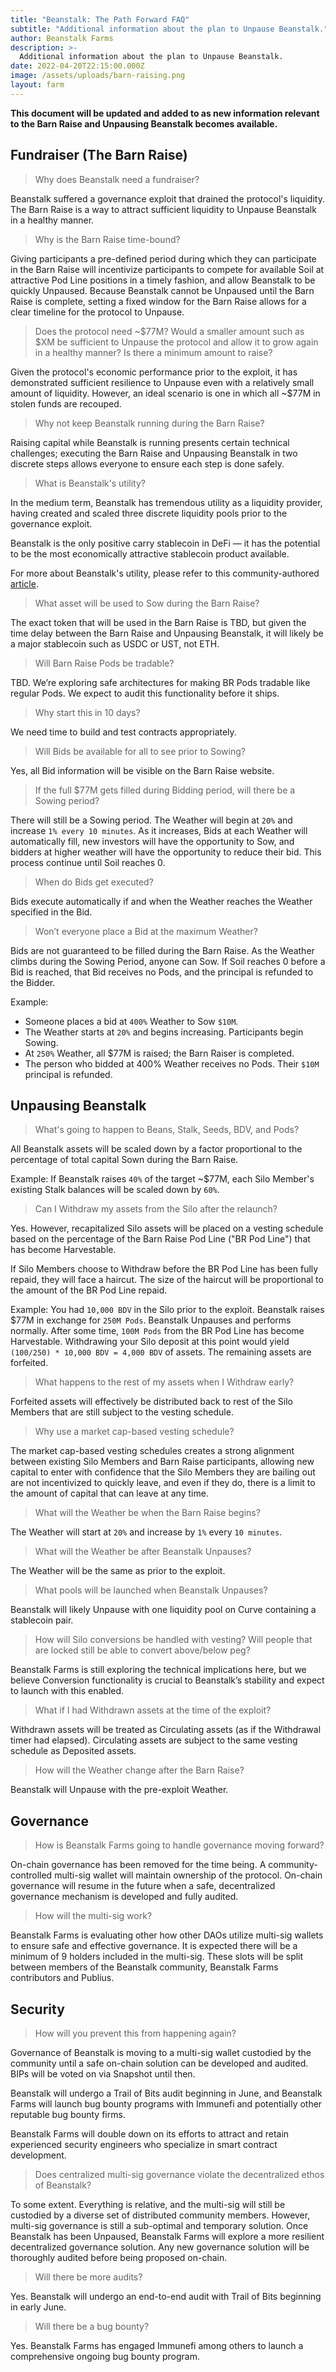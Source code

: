```yaml
---
title: "Beanstalk: The Path Forward FAQ"
subtitle: "Additional information about the plan to Unpause Beanstalk."
author: Beanstalk Farms
description: >-
  Additional information about the plan to Unpause Beanstalk.
date: 2022-04-20T22:15:00.000Z
image: /assets/uploads/barn-raising.png
layout: farm
---
```


**This document will be updated and added to as new information relevant to the Barn Raise and Unpausing Beanstalk becomes available.**

**Fundraiser (The Barn Raise)**
-------------------------------

> Why does Beanstalk need a fundraiser?

Beanstalk suffered a governance exploit that drained the protocol's liquidity. The Barn Raise is a way to attract sufficient liquidity to Unpause Beanstalk in a healthy manner.

> Why is the Barn Raise time-bound?

Giving participants a pre-defined period during which they can participate in the Barn Raise will incentivize participants to compete for available Soil at attractive Pod Line positions in a timely fashion, and allow Beanstalk to be quickly Unpaused. Because Beanstalk cannot be Unpaused until the Barn Raise is complete, setting a fixed window for the Barn Raise allows for a clear timeline for the protocol to Unpause.

> Does the protocol need ~$77M? Would a smaller amount such as $XM be sufficient to Unpause the protocol and allow it to grow again in a healthy manner? Is there a minimum amount to raise?

Given the protocol's economic performance prior to the exploit, it has demonstrated sufficient resilience to Unpause even with a relatively small amount of liquidity. However, an ideal scenario is one in which all ~$77M in stolen funds are recouped.

> Why not keep Beanstalk running during the Barn Raise?

Raising capital while Beanstalk is running presents certain technical challenges; executing the Barn Raise and Unpausing Beanstalk in two discrete steps allows everyone to ensure each step is done safely.

> What is Beanstalk's utility?

In the medium term, Beanstalk has tremendous utility as a liquidity provider, having created and scaled three discrete liquidity pools prior to the governance exploit.

Beanstalk is the only positive carry stablecoin in DeFi — it has the potential to be the most economically attractive stablecoin product available.

For more about Beanstalk's utility, please refer to this community-authored [article](https://mirror.xyz/astn.eth/w5336TYVkb-9eIlKxrCPKLoUNvYRgJmd6nB4Br5-Vs8).

> What asset will be used to Sow during the Barn Raise?

The exact token that will be used in the Barn Raise is TBD, but given the time delay between the Barn Raise and Unpausing Beanstalk, it will likely be a major stablecoin such as USDC or UST, not ETH.

> Will Barn Raise Pods be tradable?

TBD. We’re exploring safe architectures for making BR Pods tradable like regular Pods. We expect to audit this functionality before it ships.

> Why start this in 10 days?

We need time to build and test contracts appropriately.

> Will Bids be available for all to see prior to Sowing?

Yes, all Bid information will be visible on the Barn Raise website.

> If the full $77M gets filled during Bidding period, will there be a Sowing period?

There will still be a Sowing period. The Weather will begin at `20%` and increase `1% every 10 minutes`. As it increases, Bids at each Weather will automatically fill, new investors will have the opportunity to Sow, and bidders at higher weather will have the opportunity to reduce their bid. This process continue until Soil reaches 0.

> When do Bids get executed?

Bids execute automatically if and when the Weather reaches the Weather specified in the Bid.

> Won’t everyone place a Bid at the maximum Weather?

Bids are not guaranteed to be filled during the Barn Raise. As the Weather climbs during the Sowing Period, anyone can Sow. If Soil reaches 0 before a Bid is reached, that Bid receives no Pods, and the principal is refunded to the Bidder.

Example: 

- Someone places a bid at `400%` Weather to Sow `$10M`.
- The Weather starts at `20%` and begins increasing. Participants begin Sowing.
- At `250%` Weather, all $77M is raised; the Barn Raiser is completed.
- The person who bidded at 400% Weather receives no Pods. Their `$10M` principal is refunded.

**Unpausing Beanstalk**
-----------------------

> What's going to happen to Beans, Stalk, Seeds, BDV, and Pods?

All Beanstalk assets will be scaled down by a factor proportional to the percentage of total capital Sown during the Barn Raise.

Example: If Beanstalk raises `40%` of the target ~$77M, each Silo Member's existing Stalk balances will be scaled down by `60%`.

> Can I Withdraw my assets from the Silo after the relaunch?

Yes. However, recapitalized Silo assets will be placed on a vesting schedule based on the percentage of the Barn Raise Pod Line ("BR Pod Line") that has become Harvestable.

If Silo Members choose to Withdraw before the BR Pod Line has been fully repaid, they will face a haircut. The size of the haircut will be proportional to the amount of the BR Pod Line repaid.

Example: You had `10,000 BDV` in the Silo prior to the exploit. Beanstalk raises $77M in exchange for `250M Pods`. Beanstalk Unpauses and performs normally. After some time, `100M Pods` from the BR Pod Line has become Harvestable. Withdrawing your Silo deposit at this point would yield `(100/250) * 10,000 BDV = 4,000 BDV` of assets. The remaining assets are forfeited.

> What happens to the rest of my assets when I Withdraw early?

Forfeited assets will effectively be distributed back to rest of the Silo Members that are still subject to the vesting schedule.

> Why use a market cap-based vesting schedule?

The market cap-based vesting schedules creates a strong alignment between existing Silo Members and Barn Raise participants, allowing new capital to enter with confidence that the Silo Members they are bailing out are not incentivized to quickly leave, and even if they do, there is a limit to the amount of capital that can leave at any time.

> What will the Weather be when the Barn Raise begins?

The Weather will start at `20%` and increase by `1%` every `10 minutes`.

> What will the Weather be after Beanstalk Unpauses?

The Weather will be the same as prior to the exploit.

> What pools will be launched when Beanstalk Unpauses?

Beanstalk will likely Unpause with one liquidity pool on Curve containing a stablecoin pair.

> How will Silo conversions be handled with vesting? Will people that are locked still be able to convert above/below peg?

Beanstalk Farms is still exploring the technical implications here, but we believe Conversion functionality is crucial to Beanstalk’s stability and expect to launch with this enabled.

> What if I had Withdrawn assets at the time of the exploit?

Withdrawn assets will be treated as Circulating assets (as if the Withdrawal timer had elapsed). Circulating assets are subject to the same vesting schedule as Deposited assets.

> How will the Weather change after the Barn Raise?

Beanstalk will Unpause with the pre-exploit Weather.

**Governance**
--------------

> How is Beanstalk Farms going to handle governance moving forward?

On-chain governance has been removed for the time being. A community-controlled multi-sig wallet will maintain ownership of the protocol. On-chain governance will resume in the future when a safe, decentralized governance mechanism is developed and fully audited.

> How will the multi-sig work?

Beanstalk Farms is evaluating other how other DAOs utilize multi-sig wallets to ensure safe and effective governance. It is expected there will be a minimum of 9 holders included in the multi-sig. These slots will be split between members of the Beanstalk community, Beanstalk Farms contributors and Publius.

**Security**
------------

> How will you prevent this from happening again?

Governance of Beanstalk is moving to a multi-sig wallet custodied by the community until a safe on-chain solution can be developed and audited. BIPs will be voted on via Snapshot until then.

Beanstalk will undergo a Trail of Bits audit beginning in June, and Beanstalk Farms will launch bug bounty programs with Immunefi and potentially other reputable bug bounty firms.

Beanstalk Farms will double down on its efforts to attract and retain experienced security engineers who specialize in smart contract development.

> Does centralized multi-sig governance violate the decentralized ethos of Beanstalk?

To some extent. Everything is relative, and the multi-sig will still be custodied by a diverse set of distributed community members. However, multi-sig governance is still a sub-optimal and temporary solution. Once Beanstalk has been Unpaused, Beanstalk Farms will explore a more resilient decentralized governance solution. Any new governance solution will be thoroughly audited before being proposed on-chain.

> Will there be more audits?

Yes. Beanstalk will undergo an end-to-end audit with Trail of Bits beginning in early June.

> Will there be a bug bounty?

Yes. Beanstalk Farms has engaged Immunefi among others to launch a comprehensive ongoing bug bounty program.